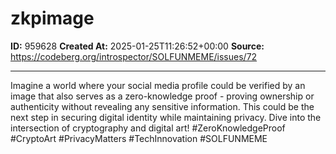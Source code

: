 # zkpimage

**ID:** 959628
**Created At:** 2025-01-25T11:26:52+00:00
**Source:** https://codeberg.org/introspector/SOLFUNMEME/issues/72

---

Imagine a world where your social media profile could be verified by an image that also serves as a zero-knowledge proof - proving ownership or authenticity without revealing any sensitive information. This could be the next step in securing digital identity while maintaining privacy. Dive into the intersection of cryptography and digital art! #ZeroKnowledgeProof #CryptoArt #PrivacyMatters #TechInnovation #SOLFUNMEME